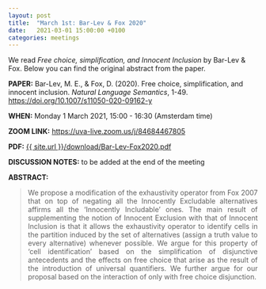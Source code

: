 ```yaml
---
layout: post
title:  "March 1st: Bar-Lev & Fox 2020" 
date:   2021-03-01 15:00:00 +0100
categories: meetings
---
```

We read _Free choice, simplification, and Innocent Inclusion_  by Bar-Lev & Fox. Below you can find the original abstract from the paper. 

<b> PAPER:</b> Bar-Lev, M. E., & Fox, D. (2020). Free choice, simplification, and innocent inclusion. *Natural Language Semantics*, 1-49.
<a href="https://doi.org/10.1007/s11050-020-09162-y"  target="_blank" rel="noopener noreferrer"> https://doi.org/10.1007/s11050-020-09162-y </a>

<b> WHEN:</b>  Monday 1 March 2021, 15:00 - 16:30 (Amsterdam time)

<b> ZOOM LINK:</b> <a href="https://uva-live.zoom.us/j/84684467805"  target="_blank" rel="noopener noreferrer">https://uva-live.zoom.us/j/84684467805 </a>

<b> PDF:</b>  <a href="{{ site.url }}/download/Bar-Lev-Fox2020.pdf"  target="_blank" rel="noopener noreferrer">{{ site.url }}/download/Bar-Lev-Fox2020.pdf</a>

<b> DISCUSSION NOTES:</b> to be added at the end of the meeting 


<b> ABSTRACT: </b>

<blockquote>
<p style="text-align: justify;">
We propose a modification of the exhaustivity operator from Fox 2007
that on top of negating all the Innocently Excludable alternatives affirms all the ‘Innocently Includable’ ones. The main result of supplementing the notion of Innocent
Exclusion with that of Innocent Inclusion is that it allows the exhaustivity operator to identify cells in the partition induced by the set of alternatives (assign a truth
value to every alternative) whenever possible. We argue for this property of ‘cell identification’ based on the simplification of disjunctive antecedents and the effects on
free choice that arise as the result of the introduction of universal quantifiers. We
further argue for our proposal based on the interaction of only with free choice disjunction.
</p>


</blockquote>



